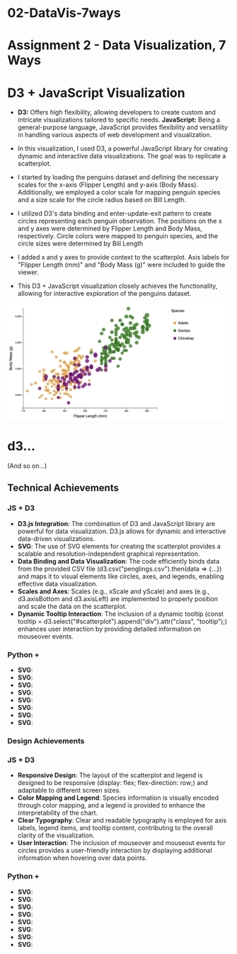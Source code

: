 # 02-DataVis-7ways

Assignment 2 - Data Visualization, 7 Ways  
===

# D3 + JavaScript Visualization

- **D3:** Offers high flexibility, allowing developers to create custom and intricate visualizations tailored to specific needs. **JavaScript:** Being a general-purpose language, JavaScript provides flexibility and versatility in handling various aspects of web development and visualization.

- In this visualization, I used D3, a powerful JavaScript library for creating dynamic and interactive data visualizations. The goal was to replicate a scatterplot.

- I started by loading the penguins dataset and defining the necessary scales for the x-axis (Flipper Length) and y-axis (Body Mass). Additionally, we employed a color scale for mapping penguin species and a size scale for the circle radius based on Bill Length.

- I utilized D3's data binding and enter-update-exit pattern to create circles representing each penguin observation. The positions on the x and y axes were determined by Flipper Length and Body Mass, respectively. Circle colors were mapped to penguin species, and the circle sizes were determined by Bill Length

- I added x and y axes to provide context to the scatterplot. Axis labels for "Flipper Length (mm)" and "Body Mass (g)" were included to guide the viewer.

- This D3 + JavaScript visualization closely achieves the functionality, allowing for interactive exploration of the penguins dataset.

![alt text](<01 JS + D3/D3.jpg>)


# d3...

(And so on...)


## Technical Achievements
### JS + D3
- **D3.js Integration**: The combination of D3 and JavaScript library are powerful for data visualization. D3.js allows for dynamic and interactive data-driven visualizations.
- **SVG**: The use of SVG elements for creating the scatterplot provides a scalable and resolution-independent graphical representation.
- **Data Binding and Data Visualization**: The code efficiently binds data from the provided CSV file (d3.csv("penglings.csv").then(data => {...}) and maps it to visual elements like circles, axes, and legends, enabling effective data visualization.
- **Scales and Axes**: Scales (e.g., xScale and yScale) and axes (e.g., d3.axisBottom and d3.axisLeft) are implemented to properly position and scale the data on the scatterplot.
- **Dynamic Tooltip Interaction**: The inclusion of a dynamic tooltip (const tooltip = d3.select("#scatterplot").append("div").attr("class", "tooltip");) enhances user interaction by providing detailed information on mouseover events.

### Python + 
- **SVG**: 
- **SVG**: 
- **SVG**: 
- **SVG**: 
- **SVG**: 
- **SVG**: 
- **SVG**: 
- **SVG**: 

### Design Achievements
### JS + D3
- **Responsive Design**: The layout of the scatterplot and legend is designed to be responsive (display: flex; flex-direction: row;) and adaptable to different screen sizes.
- **Color Mapping and Legend**: Species information is visually encoded through color mapping, and a legend is provided to enhance the interpretability of the chart.
- **Clear Typography**: Clear and readable typography is employed for axis labels, legend items, and tooltip content, contributing to the overall clarity of the visualization.
- **User Interaction**: The inclusion of mouseover and mouseout events for circles provides a user-friendly interaction by displaying additional information when hovering over data points.


### Python + 
- **SVG**: 
- **SVG**: 
- **SVG**: 
- **SVG**: 
- **SVG**: 
- **SVG**: 
- **SVG**: 
- **SVG**: 
